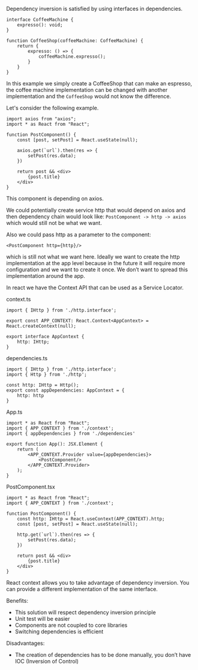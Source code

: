 Dependency inversion is satisfied by using interfaces in dependencies.

```tsx
interface CoffeeMachine {
    expresso(): void;
}

function CoffeeShop(coffeeMachine: CoffeeMachine) {
    return {
        expresso: () => {
            coffeeMachine.expresso();
        }
    }
}
```

In this example we simply create a CoffeeShop that can make an espresso, the coffee machine implementation can be
changed with another implementation and the `CoffeeShop` would not know the difference.

Let's consider the following example.

```tsx
import axios from "axios";
import * as React from "React";

function PostComponent() {
    const [post, setPost] = React.useState(null);

    axios.get(`url`).then(res => {
        setPost(res.data);
    })

    return post && <div>
        {post.title}
    </div>
}
```

This component is depending on axios.

We could potentially create service http that would depend on axios and then dependency chain would look like:
`PostComponent -> http -> axios` which would still not be what we want.

Also we could pass http as a parameter to the component:

```tsx
<PostComponent http={http}/>
```

which is still not what we want here. Ideally we want to create the http implementation at the app level because in the
future it will require more configuration and we want to create it once. We don’t want to spread this implementation
around the app.

In react we have the Context API that can be used as a Service Locator.

context.ts

```tsx
import { IHttp } from './http.interface';

export const APP_CONTEXT: React.Context<AppContext> = React.createContext(null);

export interface AppContext {
    http: IHttp;
}
```

dependencies.ts

```tsx
import { IHttp } from './http.interface';
import { Http } from './http';

const http: IHttp = Http();
export const appDependencies: AppContext = {
    http: http
}
```

App.ts

```tsx
import * as React from "React";
import { APP_CONTEXT } from './context';
import { appDependencies } from './dependencies'

export function App(): JSX.Element {
    return (
        <APP_CONTEXT.Provider value={appDependencies}>
            <PostComponent/>
        </APP_CONTEXT.Provider>
    );
}
```

PostComponent.tsx

```tsx
import * as React from "React";
import { APP_CONTEXT } from './context';

function PostComponent() {
    const http: IHttp = React.useContext(APP_CONTEXT).http;
    const [post, setPost] = React.useState(null);

    http.get(`url`).then(res => {
        setPost(res.data);
    })

    return post && <div>
        {post.title}
    </div>
}
```

React context allows you to take advantage of dependency inversion. You can provide a different implementation of the
same interface.

Benefits:
- This solution will respect dependency inversion principle
- Unit test will be easier
- Components are not coupled to core libraries
- Switching dependencies is efficient

Disadvantages:
- The creation of dependencies has to be done manually, you don’t have IOC (Inversion of Control)
